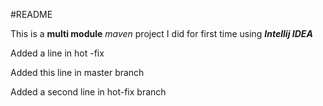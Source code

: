 #README

This is a **multi module** *maven* project I did for first time using ***Intellij IDEA***

Added a line in hot -fix

Added this line in master branch

Added a second line in hot-fix branch

